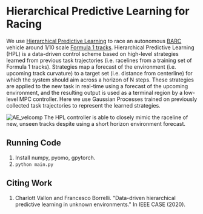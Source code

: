 Hierarchical Predictive Learning for Racing
===============

We use [Hierarchical Predictive Learning](https://arxiv.org/abs/2005.05948) to race an autonomous [BARC](http://www.barc-project.com/) vehicle around 1/10 scale [Formula 1 tracks](https://github.com/jbelien/F1-Circuits). 
Hierarchical Predictive Learning (HPL) is a data-driven control scheme based on high-level strategies learned from previous task trajectories (i.e. racelines from a training set of Formula 1 tracks). Strategies map a forecast of the environment (i.e. upcoming track curvature) to a target set (i.e. distance from centerline) for which the system should aim across a horizon of N steps. 
These strategies are applied to the new task in real-time using a forecast of the upcoming environment, and the resulting output is used as a terminal region by a low-level MPC controller. 
Here we use Gaussian Processes trained on previously collected task trajectories to represent the learned strategies.

![AE_velcomp](https://user-images.githubusercontent.com/21371184/113793261-b8b92b00-96fc-11eb-8b2a-818a89cb5831.jpg)
The HPL controller is able to closely mimic the raceline of new, unseen tracks despite using a short horizon environment forecast.

Running Code
---------------------------

1. Install numpy, pyomo, gpytorch.
2. `python main.py`


Citing Work
---------------------------
1. Charlott Vallon and Francesco Borrelli. "Data-driven hierarchical predictive learning in unknown environments." In IEEE CASE (2020).

